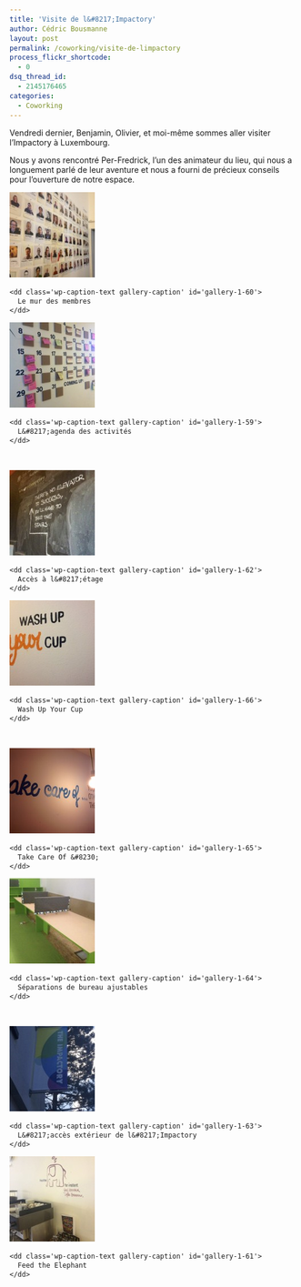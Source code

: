 ```yaml
---
title: 'Visite de l&#8217;Impactory'
author: Cédric Bousmanne
layout: post
permalink: /coworking/visite-de-limpactory
process_flickr_shortcode:
  - 0
dsq_thread_id:
  - 2145176465
categories:
  - Coworking
---
```

Vendredi dernier, Benjamin, Olivier, et moi-même sommes aller visiter l&#8217;Impactory à Luxembourg.

Nous y avons rencontré Per-Fredrick, l&#8217;un des animateur du lieu, qui nous a longuement parlé de leur aventure et nous a fourni de précieux conseils pour l&#8217;ouverture de notre espace.

<div id='gallery-1' class='gallery galleryid-57 gallery-columns-2 gallery-size-thumbnail'>
  <dl class='gallery-item'>
    <dt class='gallery-icon portrait'>
      <a href='/images/2014/01/IMG_0735.jpg'><img width="150" height="150" src="/images/2014/01/IMG_0735-150x150.jpg" class="attachment-thumbnail" alt="Le mur des membres" aria-describedby="gallery-1-60" data-wp-pid="60" /></a>
    </dt>

    <dd class='wp-caption-text gallery-caption' id='gallery-1-60'>
      Le mur des membres
    </dd>
  </dl>

  <dl class='gallery-item'>
    <dt class='gallery-icon portrait'>
      <a href='/images/2014/01/IMG_0734.jpg'><img width="150" height="150" src="/images/2014/01/IMG_0734-150x150.jpg" class="attachment-thumbnail" alt="L&#039;agenda des activités" aria-describedby="gallery-1-59" data-wp-pid="59" /></a>
    </dt>

    <dd class='wp-caption-text gallery-caption' id='gallery-1-59'>
      L&#8217;agenda des activités
    </dd>
  </dl>

  <br style="clear: both" />

  <dl class='gallery-item'>
    <dt class='gallery-icon portrait'>
      <a href='/images/2014/01/IMG_0739.jpg'><img width="150" height="150" src="/images/2014/01/IMG_0739-150x150.jpg" class="attachment-thumbnail" alt="Accès à l&#039;étage" aria-describedby="gallery-1-62" data-wp-pid="62" /></a>
    </dt>

    <dd class='wp-caption-text gallery-caption' id='gallery-1-62'>
      Accès à l&#8217;étage
    </dd>
  </dl>

  <dl class='gallery-item'>
    <dt class='gallery-icon landscape'>
      <a href='/images/2014/01/IMG_0738.jpg'><img width="150" height="150" src="/images/2014/01/IMG_0738-150x150.jpg" class="attachment-thumbnail" alt="Wash Up Your Cup" aria-describedby="gallery-1-66" data-wp-pid="66" /></a>
    </dt>

    <dd class='wp-caption-text gallery-caption' id='gallery-1-66'>
      Wash Up Your Cup
    </dd>
  </dl>

  <br style="clear: both" />

  <dl class='gallery-item'>
    <dt class='gallery-icon landscape'>
      <a href='/images/2014/01/IMG_0737.jpg'><img width="150" height="150" src="/images/2014/01/IMG_0737-150x150.jpg" class="attachment-thumbnail" alt="Take Care Of ..." aria-describedby="gallery-1-65" data-wp-pid="65" /></a>
    </dt>

    <dd class='wp-caption-text gallery-caption' id='gallery-1-65'>
      Take Care Of &#8230;
    </dd>
  </dl>

  <dl class='gallery-item'>
    <dt class='gallery-icon portrait'>
      <a href='/images/2014/01/IMG_0741.jpg'><img width="150" height="150" src="/images/2014/01/IMG_0741-150x150.jpg" class="attachment-thumbnail" alt="Séparations de bureau ajustables" aria-describedby="gallery-1-64" data-wp-pid="64" /></a>
    </dt>

    <dd class='wp-caption-text gallery-caption' id='gallery-1-64'>
      Séparations de bureau ajustables
    </dd>
  </dl>

  <br style="clear: both" />

  <dl class='gallery-item'>
    <dt class='gallery-icon portrait'>
      <a href='/images/2014/01/IMG_0740.jpg'><img width="150" height="150" src="/images/2014/01/IMG_0740-150x150.jpg" class="attachment-thumbnail" alt="L&#039;accès extérieur de l&#039;Impactory" aria-describedby="gallery-1-63" data-wp-pid="63" /></a>
    </dt>

    <dd class='wp-caption-text gallery-caption' id='gallery-1-63'>
      L&#8217;accès extérieur de l&#8217;Impactory
    </dd>
  </dl>

  <dl class='gallery-item'>
    <dt class='gallery-icon portrait'>
      <a href='/images/2014/01/IMG_0736.jpg'><img width="150" height="150" src="/images/2014/01/IMG_0736-150x150.jpg" class="attachment-thumbnail" alt="Feed the Elephant" aria-describedby="gallery-1-61" data-wp-pid="61" /></a>
    </dt>

    <dd class='wp-caption-text gallery-caption' id='gallery-1-61'>
      Feed the Elephant
    </dd>
  </dl>

  <br style="clear: both" />
</div>

&nbsp;

